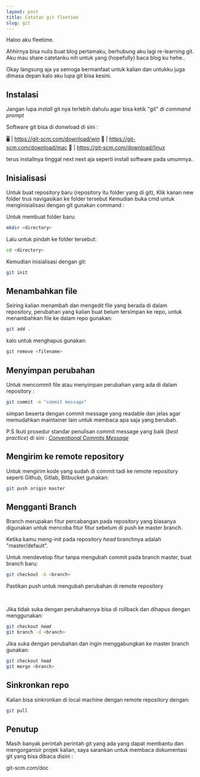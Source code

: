 ```yaml
---
layout: post
title: Catatan git fleetime
slug: git
---
```


Haloo aku fleetime.

Ahhirnya bisa nulis buat blog pertamaku, berhubung aku lagi re-learning git.
Aku mau share catetanku nih untuk yang (hopefully) baca blog ku hehe..

Okay langsung aja ya semoga bermanfaat untuk kalian dan untukku juga dimasa depan kalo aku lupa git bisa kesini.


## Instalasi 
Jangan lupa *install* git nya terlebih dahulu agar bisa ketik "git" di *command prompt*

Software git bisa di donwload di sini :

🖥 | https://git-scm.com/download/win
🍎 | https://git-scm.com/download/mac
🐧 | https://git-scm.com/download/linux

terus installnya tinggal next next aja seperti install software pada umumnya.

## Inisialisasi

Untuk buat repository baru (repository itu folder yang di git), Klik kanan new folder trus navigasikan ke folder tersebut
Kemudian buka cmd untuk menginisialisasi dengan git gunakan command :

Untuk membuat folder baru:
```sh
mkdir <directory>
```

Lalu untuk pindah ke folder tersebut:
```sh
cd <directory>
```

Kemudian inisialisasi dengan git:
```sh
git init
```

## Menambahkan file

Seiring kalian menambah dan mengedit file yang berada di dalam repository, perubahan yang kalian buat belum tersimpan ke repo, untuk menambahkan file ke dalam repo gunakan:
```sh
git add .
```

kalo untuk menghapus gunakan:
```sh
git remove <filename>
```

## Menyimpan perubahan
Untuk mencommit file atau menyimpan perubahan yang ada di dalam repository :
```sh
git commit -m "commit message"
```
simpan beserta dengan commit message yang readable dan jelas agar memudahkan 
maintainer lain untuk membaca apa saja yang berubah. 

P.S Ikuti prosedur standar penulisan commit message yang baik (*best practice*) di sini : *[Conventional Commits Message](https://www.conventionalcommits.org/en/v1.0.0/)*

## Mengirim ke remote repository
Untuk mengirim kode yang sudah di commit tadi ke remote repository seperti Github, Gitlab, Bitbucket gunakan:
```sh
git push origin master
```

## Mengganti Branch
Branch merupakan fitur percabangan pada repository yang biasanya digunakan untuk mencoba fitur fitur sebelum di push ke master branch.

Ketika kamu meng-init pada repository *head* branchnya adalah "master/default". 

Untuk mendevelop fitur tanpa mengubah commit pada branch master, buat branch baru:
```sh
git checkout -b <branch>
```
Pastikan push untuk mengubah perubahan di remote repository

<br>

Jika tidak suka dengan perubahannya bisa di rollback dan dihapus dengan menggunakan:
```sh
git checkout ℎ𝑒𝑎𝑑
git branch -d <branch>
```

Jika suka dengan perubahan dan ingin menggabungkan ke master branch gunakan:
```sh
git checkout ℎ𝑒𝑎𝑑
git merge <branch>
```

## Sinkronkan repo
Kalian bisa sinkronkan di local machine dengan remote repository dengan:
```sh
git pull
```

## Penutup
Masih banyak perintah perintah git yang ada yang dapat membantu dan mengorganisir projek kalian, saya sarankan untuk membaca dokumentasi git yang bisa dibaca disini : 

git-scm.com/doc












